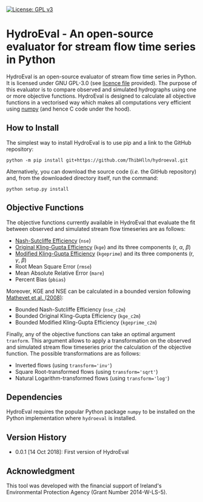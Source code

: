 [![License: GPL v3](https://img.shields.io/badge/License-GPL%20v3-blue.svg)](https://www.gnu.org/licenses/gpl-3.0)

# HydroEval - An open-source evaluator for stream flow time series in Python

HydroEval is an open-source evaluator of stream flow time series in Python. It is licensed under GNU GPL-3.0 (see [licence file](https://github.com/ThibHlln/hydroeval/blob/master/LICENCE.md) provided). The purpose of this evaluator is to compare observed and simulated hydrographs using one or more objective functions. HydroEval is designed to calculate all objective functions in a vectorised way which makes all computations very efficient using [numpy](https://github.com/numpy/numpy) (and hence C code under the hood).

## How to Install

The simplest way to install HydroEval is to use pip and a link to the GitHub repository:

	python -m pip install git+https://github.com/ThibHlln/hydroeval.git

Alternatively, you can download the source code (*i.e.* the GitHub repository) and, from the downloaded directory itself, run the command:

    python setup.py install
    
## Objective Functions

The objective functions currently available in HydroEval that evaluate the fit between observed and simulated stream flow timeseries are as follows:
* [Nash-Sutcliffe Efficiency](https://doi.org/10.1016/0022-1694(70)90255-6) (`nse`)
* [Original Kling-Gupta Efficiency](https://doi.org/10.1016/j.jhydrol.2009.08.003) (`kge`) and its three components (r, $\alpha$, $\beta$)
* [Modified Kling-Gupta Efficiency](https://doi.org/10.1016/j.jhydrol.2012.01.011) (`kgeprime`) and its three components (r, $\gamma$, $\beta$)
* Root Mean Square Error (`rmse`)
* Mean Absolute Relative Error (`mare`)
* Percent Bias (`pbias`)

Moreover, KGE and NSE can be calculated in a bounded version following [Mathevet et al. (2008)](https://iahs.info/uploads/dms/13614.21--211-219-41-MATHEVET.pdf):

* Bounded Nash-Sutcliffe Efficiency (`nse_c2m`)
* Bounded Original Kling-Gupta Efficiency (`kge_c2m`)
* Bounded Modified Kling-Gupta Efficiency (`kgeprime_c2m`)

Finally, any of the objective functions can take an optimal argument `tranform`. This argument allows to apply a transformation on the observed and simulated stream flow timeseries prior the calculation of the objective function. The possible transformations are as follows:
* Inverted flows (using `transform='inv'`)
* Square Root-transformed flows (using `transform='sqrt'`)
* Natural Logarithm-transformed flows (using `transform='log'`)

## Dependencies

HydroEval requires the popular Python package `numpy` to be installed on the Python implementation where `hydroeval` is installed.

## Version History

* 0.0.1 [14 Oct 2018]: First version of HydroEval

## Acknowledgment

This tool was developed with the financial support of Ireland's Environmental Protection Agency (Grant Number 2014-W-LS-5).